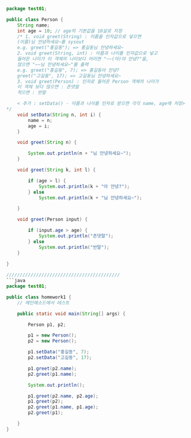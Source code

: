 ```java
package test01;

public class Person {
	String name;
	int age = 10; // age의 기본값을 10살로 지정
	/* 1. void greet(String) : 이름을 인자값으로 넣으면
	(이름)님 안녕하세요~를 sysout
	e.g. greet("홍길동"); => 홍길동님 안녕하세요~
	2. void greet(String, int) : 이름과 나이를 인자값으로 넣고
	들어온 나이가 이 객체의 나이보다 어리면 "~~(아)야 안녕?"을,
	많으면 "~~님 안녕하세요~"를 출력
	e.g. greet("홍길동", 7); => 홍길동아 안녕?
	greet("고길동", 17); => 고길동님 안녕하세요~
	3. void greet(Person) : 인자로 들어온 Person 객체의 나이가
	이 객체 보다 많으면 : 존댓말
	적으면 : 반말

	< 추가 : setData() - 이름과 나이를 인자로 받으면 각각 name, age에 저장>
*/
	void setData(String n, int i) {
		name = n;
		age = i;
	}

	void greet(String n) {

		System.out.println(n + "님 안녕하세요~");
	}

	void greet(String k, int l) {

		if (age > l) {
			System.out.println(k + "아 안녕?");
		} else
			System.out.println(k + "님 안녕하세요~");

	}

	void greet(Person input) {

		if (input.age > age) {
			System.out.println("존댓말");
		} else
			System.out.println("반말");
	}

}
	
//////////////////////////////////////////
```java
package test01;

public class homework1 {
	// 메인메소드에서 테스트

	public static void main(String[] args) {

		Person p1, p2;

		p1 = new Person();
		p2 = new Person();

		p1.setData("홍길동", 7);
		p2.setData("고길동", 17);

		p1.greet(p2.name);
		p2.greet(p1.name);

		System.out.println();

		p1.greet(p2.name, p2.age);
		p1.greet(p2);
		p2.greet(p1.name, p1.age);
		p2.greet(p1);

	}
}
	



